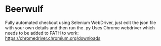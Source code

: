 # Beerwulf
Fully automated checkout using Selenium WebDriver, just edit the json file with your own details and then run the .py
Uses Chrome webdriver which needs to be added to PATH to work: https://chromedriver.chromium.org/downloads
